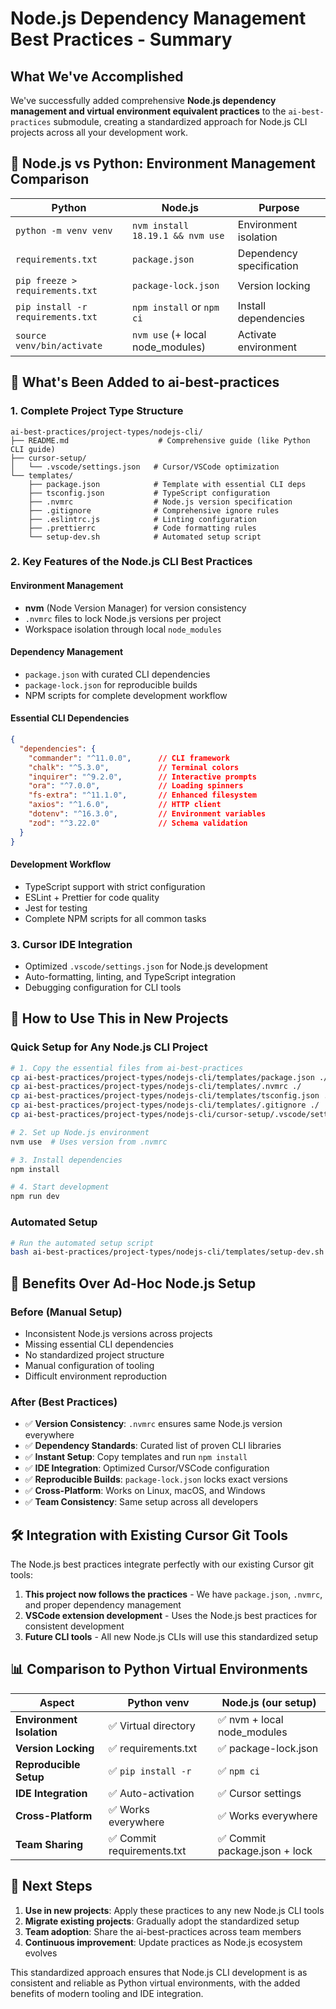 # Node.js Dependency Management Best Practices - Summary

## What We've Accomplished

We've successfully added comprehensive **Node.js dependency management and virtual environment equivalent practices** to the `ai-best-practices` submodule, creating a standardized approach for Node.js CLI projects across all your development work.

## 🎯 Node.js vs Python: Environment Management Comparison

| Python | Node.js | Purpose |
|--------|---------|---------|
| `python -m venv venv` | `nvm install 18.19.1 && nvm use` | Environment isolation |
| `requirements.txt` | `package.json` | Dependency specification |
| `pip freeze > requirements.txt` | `package-lock.json` | Version locking |
| `pip install -r requirements.txt` | `npm install` or `npm ci` | Install dependencies |
| `source venv/bin/activate` | `nvm use` (+ local node_modules) | Activate environment |

## 📁 What's Been Added to ai-best-practices

### 1. **Complete Project Type Structure**
```
ai-best-practices/project-types/nodejs-cli/
├── README.md                    # Comprehensive guide (like Python CLI guide)
├── cursor-setup/
│   └── .vscode/settings.json   # Cursor/VSCode optimization
└── templates/
    ├── package.json            # Template with essential CLI deps
    ├── tsconfig.json           # TypeScript configuration
    ├── .nvmrc                  # Node.js version specification
    ├── .gitignore              # Comprehensive ignore rules
    ├── .eslintrc.js            # Linting configuration
    ├── .prettierrc             # Code formatting rules
    └── setup-dev.sh            # Automated setup script
```

### 2. **Key Features of the Node.js CLI Best Practices**

#### **Environment Management**
- **nvm** (Node Version Manager) for version consistency
- `.nvmrc` files to lock Node.js versions per project
- Workspace isolation through local `node_modules`

#### **Dependency Management**
- `package.json` with curated CLI dependencies
- `package-lock.json` for reproducible builds
- NPM scripts for complete development workflow

#### **Essential CLI Dependencies**
```json
{
  "dependencies": {
    "commander": "^11.0.0",      // CLI framework
    "chalk": "^5.3.0",           // Terminal colors
    "inquirer": "^9.2.0",        // Interactive prompts
    "ora": "^7.0.0",             // Loading spinners
    "fs-extra": "^11.1.0",       // Enhanced filesystem
    "axios": "^1.6.0",           // HTTP client
    "dotenv": "^16.3.0",         // Environment variables
    "zod": "^3.22.0"             // Schema validation
  }
}
```

#### **Development Workflow**
- TypeScript support with strict configuration
- ESLint + Prettier for code quality
- Jest for testing
- Complete NPM scripts for all common tasks

### 3. **Cursor IDE Integration**
- Optimized `.vscode/settings.json` for Node.js development
- Auto-formatting, linting, and TypeScript integration
- Debugging configuration for CLI tools

## 🚀 How to Use This in New Projects

### **Quick Setup for Any Node.js CLI Project**
```bash
# 1. Copy the essential files from ai-best-practices
cp ai-best-practices/project-types/nodejs-cli/templates/package.json ./
cp ai-best-practices/project-types/nodejs-cli/templates/.nvmrc ./
cp ai-best-practices/project-types/nodejs-cli/templates/tsconfig.json ./
cp ai-best-practices/project-types/nodejs-cli/templates/.gitignore ./
cp ai-best-practices/project-types/nodejs-cli/cursor-setup/.vscode/settings.json .vscode/

# 2. Set up Node.js environment
nvm use  # Uses version from .nvmrc

# 3. Install dependencies
npm install

# 4. Start development
npm run dev
```

### **Automated Setup**
```bash
# Run the automated setup script
bash ai-best-practices/project-types/nodejs-cli/templates/setup-dev.sh
```

## 🔄 Benefits Over Ad-Hoc Node.js Setup

### **Before (Manual Setup)**
- Inconsistent Node.js versions across projects
- Missing essential CLI dependencies
- No standardized project structure
- Manual configuration of tooling
- Difficult environment reproduction

### **After (Best Practices)**
- ✅ **Version Consistency**: `.nvmrc` ensures same Node.js version everywhere
- ✅ **Dependency Standards**: Curated list of proven CLI libraries
- ✅ **Instant Setup**: Copy templates and run `npm install`
- ✅ **IDE Integration**: Optimized Cursor/VSCode configuration
- ✅ **Reproducible Builds**: `package-lock.json` locks exact versions
- ✅ **Cross-Platform**: Works on Linux, macOS, and Windows
- ✅ **Team Consistency**: Same setup across all developers

## 🛠️ Integration with Existing Cursor Git Tools

The Node.js best practices integrate perfectly with our existing Cursor git tools:

1. **This project now follows the practices** - We have `package.json`, `.nvmrc`, and proper dependency management
2. **VSCode extension development** - Uses the Node.js best practices for consistent development
3. **Future CLI tools** - All new Node.js CLIs will use this standardized setup

## 📊 Comparison to Python Virtual Environments

| Aspect | Python venv | Node.js (our setup) |
|--------|-------------|---------------------|
| **Environment Isolation** | ✅ Virtual directory | ✅ nvm + local node_modules |
| **Version Locking** | ✅ requirements.txt | ✅ package-lock.json |
| **Reproducible Setup** | ✅ `pip install -r` | ✅ `npm ci` |
| **IDE Integration** | ✅ Auto-activation | ✅ Cursor settings |
| **Cross-Platform** | ✅ Works everywhere | ✅ Works everywhere |
| **Team Sharing** | ✅ Commit requirements.txt | ✅ Commit package.json + lock |

## 🎯 Next Steps

1. **Use in new projects**: Apply these practices to any new Node.js CLI tools
2. **Migrate existing projects**: Gradually adopt the standardized setup
3. **Team adoption**: Share the ai-best-practices across team members
4. **Continuous improvement**: Update practices as Node.js ecosystem evolves

This standardized approach ensures that Node.js CLI development is as consistent and reliable as Python virtual environments, with the added benefits of modern tooling and IDE integration. 